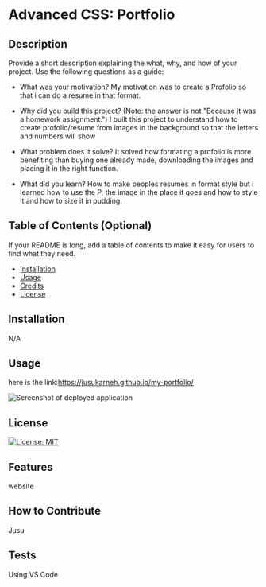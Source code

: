 #  Advanced CSS: Portfolio

## Description

Provide a short description explaining the what, why, and how of your project. Use the following questions as a guide:

- What was your motivation?
My motivation was to create a Profolio so that i can do a resume in that format.

- Why did you build this project? (Note: the answer is not "Because it was a homework assignment.")
I built this project to understand how to create profolio/resume from images in the background so that the letters and numbers will show

- What problem does it solve?
It solved how formating a profolio is more benefiting than buying one already made, downloading the images and placing it in the right function.

- What did you learn?
How to make peoples resumes in format style but i learned how to use the P, the image in the place it goes and how to style it and how to size it in pudding.

## Table of Contents (Optional)

If your README is long, add a table of contents to make it easy for users to find what they need.

- [Installation](#installation)
- [Usage](#usage)
- [Credits](#credits)
- [License](#license)

## Installation

N/A
## Usage


here is the link:https://jusukarneh.github.io/my-portfolio/ 

<img src="" alt="Screenshot of deployed application" />


## License

[![License: MIT](https://img.shields.io/badge/License-MIT-yellow.svg)](https://opensource.org/licenses/MIT)



## Features

website

## How to Contribute

Jusu

## Tests

Using VS Code
